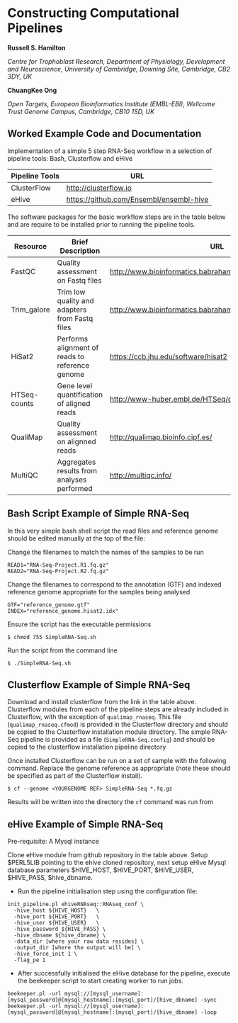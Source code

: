 
# Constructing Computational Pipelines


**Russell S. Hamilton**

*Centre for Trophoblast Research, Department of Physiology, Development and Neuroscience, University of Cambridge, Downing Site, Cambridge, CB2 3DY, UK*


**ChuangKee Ong**

*Open Targets, European Bioinformatics Institute (EMBL-EBI), Wellcome Trust Genome Campus, Cambridge, CB10 1SD, UK*


## Worked Example Code and Documentation

Implementation of a simple 5 step RNA-Seq workflow in a selection of pipeline tools: Bash, Clusterflow and eHive

Pipeline Tools | URL
-------------- | --------------
ClusterFlow    | http://clusterflow.io
eHive          | https://github.com/Ensembl/ensembl-hive


The software packages for the basic workflow steps are in the table below and are require to be installed prior to running the pipeline tools.

Resource       | Brief Description | URL
-------------- | ----------------- | ---
FastQC         | Quality assessment on Fastq files               | http://www.bioinformatics.babraham.ac.uk/projects/fastqc/
Trim_galore    | Trim low quality and adapters from Fastq files  | http://www.bioinformatics.babraham.ac.uk/projects/trim_galore/
HiSat2         | Performs alignment of reads to reference genome | https://ccb.jhu.edu/software/hisat2
HTSeq-counts   | Gene level quantification of aligned reads      | http://www-huber.embl.de/HTSeq/doc/count.html
QualiMap       | Quality assessment on alignned reads            | http://qualimap.bioinfo.cipf.es/
MultiQC        | Aggregates results from analyses performed      | http://multiqc.info/



## Bash Script Example of Simple RNA-Seq
In this very simple bash shell script the read files and reference genome should be edited manually at the top of the file:

Change the filenames to match the names of the samples to be run
````
READ1="RNA-Seq-Project.R1.fq.gz"
READ2="RNA-Seq-Project.R2.fq.gz"
````

Change the filenames to correspond to the annotation (GTF) and indexed reference genome appropriate for the samples being analysed
````
GTF="reference_genome.gtf"
INDEX="reference_genome.hisat2.idx"
````

Ensure the script has the executable permissions

    $ chmod 755 SimpleRNA-Seq.sh

Run the script from the command line

    $ ./SimpleRNA-Seq.sh

## Clusterflow Example of Simple RNA-Seq

Download and install clusterflow from the link in the table above. Clusterflow modules from each of the pipeline steps are already included in Clusterflow, with the exception of `qualimap_rnaseq`. This file (`qualimap_rnaseq.cfmod`) is provided in the Clusterflow directory and should be copied to the Clusterflow installation module directory. The simple RNA-Seq pipeline is provided as a file (`SimpleRNA-Seq.config`) and should be copied to the clusterflow installation pipeline directory

Once installed Clusterflow can be run on a set of sample with the following command. Replace the genome reference as appropriate (note these should be specified as part of the Clusterflow install).

````
$ cf --genome <YOURGENOME REF> SimpleRNA-Seq *.fq.gz
````


Results will be written into the directory the `cf` command was run from


## eHive Example of Simple RNA-Seq

Pre-requisite: A Mysql instance

Clone eHive module from github repository in the table above. Setup $PERL5LIB pointing to the ehive cloned repository, next setup eHive Mysql database parameters $HIVE_HOST, $HIVE_PORT, $HIVE_USER, $HIVE_PASS, $hive_dbname.

* Run the pipeline initialisation step using the configuration file:

````
init_pipeline.pl ehiveRNAseq::RNAseq_conf \
  -hive_host ${HIVE_HOST}   \
  -hive_port ${HIVE_PORT}   \
  -hive_user ${HIVE_USER}   \
  -hive_password ${HIVE_PASS} \
  -hive_dbname ${hive_dbname} \
  -data_dir [where your raw data resides] \
  -output_dir [where the output will be] \
  -hive_force_init 1 \
  -flag_pe 1   
````

* After successfully initialised the eHive database for the pipeline, execute the beekeeper script to start creating worker to run jobs.
````
beekeeper.pl -url mysql://[mysql_username]:[mysql_password]@[mysql_hostname]:[mysql_port]/[hive_dbname] -sync
beekeeper.pl -url mysql://[mysql_username]:[mysql_password]@[mysql_hostname]:[mysql_port]/[hive_dbname] -loop
````
